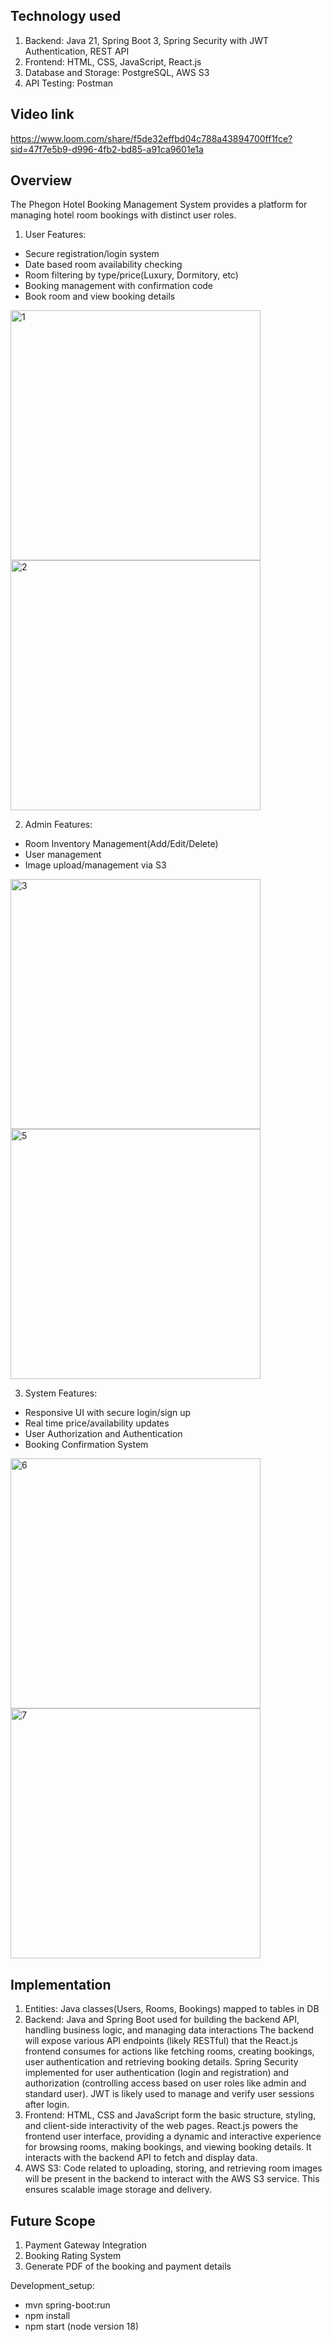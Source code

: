 ## Technology used

1. Backend: Java 21, Spring Boot 3, Spring Security with JWT Authentication, REST API
2. Frontend: HTML, CSS, JavaScript, React.js
3. Database and Storage: PostgreSQL, AWS S3
4. API Testing: Postman

## Video link

<https://www.loom.com/share/f5de32effbd04c788a43894700ff1fce?sid=47f7e5b9-d996-4fb2-bd85-a91ca9601e1a>

## Overview

The Phegon Hotel Booking Management System provides a platform for managing hotel room bookings with distinct user roles.

1. User Features:

- Secure registration/login system
- Date based room availability checking
- Room filtering by type/price(Luxury, Dormitory, etc)
- Booking management with confirmation code
- Book room and view booking details
<img width="400" alt="1" src="https://github.com/user-attachments/assets/367f6798-038c-4b53-bf60-3ae589502268" />
<img width="400" alt="2" src="https://github.com/user-attachments/assets/7f2631d0-b081-4c10-b14a-769f7e008e1a" />


2. Admin Features:

- Room Inventory Management(Add/Edit/Delete)
- User management
- Image upload/management via S3
<img width="400" alt="3" src="https://github.com/user-attachments/assets/c03ecfa5-989e-4cb5-adf8-08d4eae1303a" />
<img width="400" alt="5" src="https://github.com/user-attachments/assets/f3b75200-09e9-4bdd-9445-2c5b31e3c96c" />


3. System Features:

- Responsive UI with secure login/sign up
- Real time price/availability updates
- User Authorization and Authentication
- Booking Confirmation System
<img width="400" alt="6" src="https://github.com/user-attachments/assets/babaee86-ffc0-4a28-a919-68625262034b" />
<img width="400" alt="7" src="https://github.com/user-attachments/assets/3866384f-40f3-425b-8ab6-5341cdfcd20c" />


## Implementation

1. Entities: Java classes(Users, Rooms, Bookings) mapped to tables in DB
2. Backend: Java and Spring Boot used for building the backend API, handling business logic, and managing data interactions The backend will expose various API endpoints (likely RESTful) that the React.js frontend consumes for actions like fetching rooms, creating bookings, user authentication and retrieving booking details. Spring Security implemented for user authentication (login and registration) and authorization (controlling access based on user roles like admin and standard user). JWT is likely used to manage and verify user sessions after login.
3. Frontend: HTML, CSS and JavaScript form the basic structure, styling, and client-side interactivity of the web pages. React.js powers the frontend user interface, providing a dynamic and interactive experience for browsing rooms, making bookings, and viewing booking details. It interacts with the backend API to fetch and display data.
4. AWS S3: Code related to uploading, storing, and retrieving room images will be present in the backend to interact with the AWS S3 service. This ensures scalable image storage and delivery.

## Future Scope

1. Payment Gateway Integration
2. Booking Rating System
3. Generate PDF of the booking and payment details


Development_setup:
- mvn spring-boot:run
- npm install
- npm start (node version 18)

